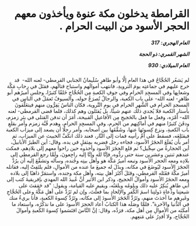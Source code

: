 <h1 dir="rtl">القرامطة يدخلون مكة عنوة ويأخذون معهم الحجر الأسود من البيت الحرام  .</h1>

<h5 dir="rtl">العام الهجري:  317

الشهر القمري: ذو الحجة

العام الميلادي: 930</h5>

<p dir="rtl">لم يَشعُر الحُجَّاجُ في هذا العامِ إلَّا وأبو طاهرٍ سُلَيمانُ الجنابي القرمطي- لعنه الله-  قد خرج عليهم في جماعتِه يومَ الترويةِ، فانتهب أموالَهم واستباح قتالَهم، فقتَلَ في رحابِ مَكَّة وشعابِها وفي المسجِدِ الحرامِ وفي جوفِ الكعبةِ مِن الحُجَّاجِ خَلقًا كثيرًا، وجلس أميرُهم أبو طاهرٍ- لعنه الله- على باب الكعبة، والرجالُ تُصرَعُ حوله، والسيوفُ تَعمَلُ في الناس في المسجدِ الحرام في الشَّهرِ الحرام في يومِ التَّروية، فكان الناسُ يَفِرُّون منهم فيتعَلَّقونَ بأستار الكعبة فلا يُجدي ذلك عنهم شيئًا، بل يُقتَلون وهم كذلك، فلما قضى القرمطي- لعنه الله- أمْرَه، وفعل ما فعل بالحَجيجِ مِن الأفاعيلِ القبيحة، أمَرَ أن تدفن القتلى في بئرِ زمزم، ودفَنَ كثيرًا منهم في أماكِنِهم من الحرم، وفي المسجِدِ الحرام، وهدم قُبَّة زمزم وأمر بقلعِ باب الكعبةِ، ونزع كِسوتَها عنها، وشَقَّقَها بين أصحابه، وأمر رجلًا أن يصعد إلى ميزاب الكعبة فيقتَلِعَه، فسقط على أمِّ رأسِه فمات إلى النَّار، فعند ذلك انكَفَّ الخبيث عن الميزاب، ثم أمر بأن يُقلَعَ الحجَرُ الأسود، فجاءه رجل فضربه بمِثقلٍ في يده، وقال: أين الطيرُ الأبابيلُ، أين الحجارةُ من سِجِّيل؟ ثم قلع الحجَرَ الأسود وأخذوه حين راحوا معهم إلى بلادِهم، فمكث عندهم ثنتين وعشرين سنة حتى ردُّوه، فإنَّا لله وإنَّا إليه راجِعونَ، ولَمَّا رجع القرمطي إلى بلادِه ومعه الحجر الأسود وتبعه أميرُ مَكَّة هو وأهل بيتِه وجُنده، وسأله وتشفَّعَ إليه أن يرُدَّ الحجَرَ الأسود ليُوضَعَ في مكانه، وبذَلَ له جميعَ ما عنده من الأموالِ، فلم يلتَفِتْ إليه، فقاتله أميرُ مكَّةَ فقَتَله القرمطي، وقتَلَ أكثَرَ أهلِ بيته، وأهل مكة وجنده، واستمَرَّ ذاهبًا إلى بلاده ومعه الحجَرُ الأسود وأموالُ الحجيج، وذكر ابن الأثير أنَّ عُبيدَ الله المهدي بإفريقيةَ كتب إلى أبي طاهرٍ يُنكِرُ عليه ذلك ويلومُه ويلعَنُه، ويقيم عليه القيامة، ويقول: "قد حَققتَ على شيعتِنا ودُعاةِ دَولتِنا اسمَ الكُفرِ والإلحادِ بما فعلْتَ، وإن لم تَرُدَّ على أهلِ مَكَّةَ وعلى الحُجَّاجِ وغَيرِهم ما أخذتَ منهم، وتَرُدَّ الحَجَرَ الأسودَ إلى مكانه، وتَرُدَّ كِسوةَ الكعبةِ، فأنا بريءٌ منك في الدُّنيا والآخرة". فلمَّا وصَلَه هذا الكتابُ أعاد الحجرَ الأسودَ على ما نذكُرُه، واستعاد ما أمكَنَه من الأموالِ مِن أهل مكة، فرَدَّه، وقال: إنَّ النَّاسَ اقتَسَموا كِسوةَ الكَعبةِ وأموالَ الحُجَّاج، ولا أقدِرُ على مَنعِهم.</p></br>
